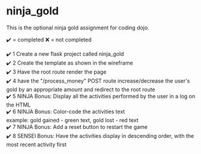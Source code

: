 # ninja_gold

This is the optional ninja gold assignment for coding dojo.

✔️ = completed
❌ = not completed

✔️ 1 Create a new flask project called ninja_gold <br/>
✔️ 2 Create the template as shown in the wireframe <br/>
✔️ 3 Have the root route render the page <br/>
✔️ 4 have the "/process_money" POST route increase/decrease the user's gold by an appropriate amount and redirect to the root route <br/>
✔️ 5 NINJA Bonus: Display all the activities performed by the user in a log on the HTML <br/>
✔️ 6 NINJA Bonus: Color-code the activities text <br/>
    example: gold gained - green text, gold lost - red text <br/>
✔️ 7 NINJA Bonus: Add a reset button to restart the game <br/>
✔️ 8 SENSEI Bonus: Have the activities display in descending order, with the most recent activity first <br/>
